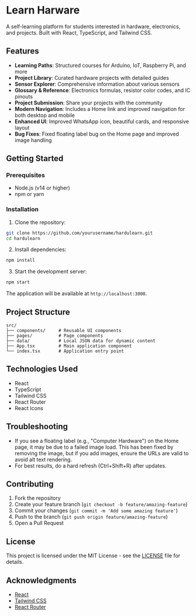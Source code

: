 # Learn Harware

A self-learning platform for students interested in hardware, electronics, and projects. Built with React, TypeScript, and Tailwind CSS.

## Features

- **Learning Paths**: Structured courses for Arduino, IoT, Raspberry Pi, and more
- **Project Library**: Curated hardware projects with detailed guides
- **Sensor Explorer**: Comprehensive information about various sensors
- **Glossary & Reference**: Electronics formulas, resistor color codes, and IC pinouts
- **Project Submission**: Share your projects with the community
- **Modern Navigation**: Includes a Home link and improved navigation for both desktop and mobile
- **Enhanced UI**: Improved WhatsApp icon, beautiful cards, and responsive layout
- **Bug Fixes**: Fixed floating label bug on the Home page and improved image handling

## Getting Started

### Prerequisites

- Node.js (v14 or higher)
- npm or yarn

### Installation

1. Clone the repository:
```bash
git clone https://github.com/yourusername/hardulearn.git
cd hardulearn
```

2. Install dependencies:
```bash
npm install
```

3. Start the development server:
```bash
npm start
```

The application will be available at `http://localhost:3000`.

## Project Structure

```
src/
├── components/     # Reusable UI components
├── pages/          # Page components
├── data/           # Local JSON data for dynamic content
├── App.tsx         # Main application component
└── index.tsx       # Application entry point
```

## Technologies Used

- React
- TypeScript
- Tailwind CSS
- React Router
- React Icons

## Troubleshooting

- If you see a floating label (e.g., "Computer Hardware") on the Home page, it may be due to a failed image load. This has been fixed by removing the image, but if you add images, ensure the URLs are valid to avoid alt text rendering.
- For best results, do a hard refresh (Ctrl+Shift+R) after updates.

## Contributing

1. Fork the repository
2. Create your feature branch (`git checkout -b feature/amazing-feature`)
3. Commit your changes (`git commit -m 'Add some amazing feature'`)
4. Push to the branch (`git push origin feature/amazing-feature`)
5. Open a Pull Request

## License

This project is licensed under the MIT License - see the [LICENSE](LICENSE) file for details.

## Acknowledgments

- [React](https://reactjs.org/)
- [Tailwind CSS](https://tailwindcss.com/)
- [React Router](https://reactrouter.com/) 
